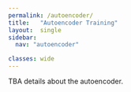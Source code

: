 ```yaml
---
permalink: /autoencoder/
title:   "Autoencoder Training"
layout:  single
sidebar:
  nav: "autoencoder"

classes: wide
---
```


TBA details about the autoencoder.
